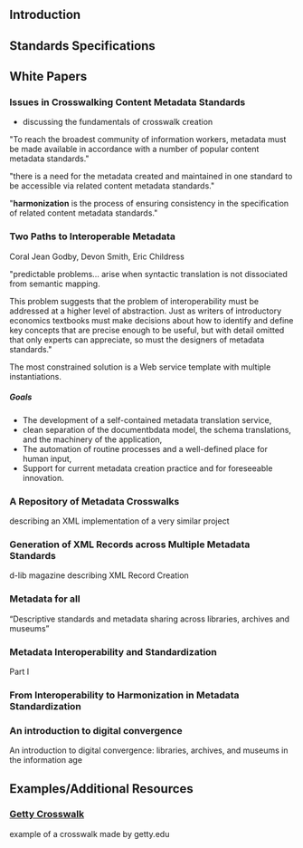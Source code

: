 ## Introduction ##


## Standards Specifications ##

## White Papers ##

### Issues in Crosswalking Content Metadata Standards ###
- discussing the fundamentals of crosswalk creation

"To reach the broadest community of information workers, metadata must be made available in accordance with a number of popular content metadata standards."

"there is a need for the metadata created and maintained in one standard to be accessible via related content metadata standards."

"**harmonization** is the process of ensuring consistency in the specification of related content metadata standards."

### Two Paths to Interoperable Metadata ###
Coral Jean Godby, Devon Smith, Eric Childress

"predictable problems... arise when syntactic translation is
not dissociated from semantic mapping.

This problem suggests that the problem of
interoperability must be addressed at a higher level
of abstraction. Just as writers of introductory
economics textbooks must make decisions about
how to identify and define key concepts that are
precise enough to be useful, but with detail
omitted that only experts can appreciate, so must
the designers of metadata standards."

The most constrained solution is a Web service template with multiple instantiations.

##### Goals #####
- The development of a self-contained metadata translation service,
- clean separation of the documentbdata model, the schema translations, and the machinery of the application,
- The automation of routine processes and
a well-defined place for human input,
- Support for current metadata creation
practice and for foreseeable innovation.



### A Repository of Metadata Crosswalks ###
<!-- {
  "name":"A Repository of Metadata Crosswalks",
  "author":["Godby","Young","Childress"],
  "tags":["crosswalk","xml","repository"]
} -->
describing an XML implementation of a very similar project

### Generation of XML Records across Multiple Metadata Standards ###
<!-- {
  "name":"Generation of XML Records across Multiple Metadata Standards",
  "author":["Lightle","Ridgway"],
  "tags":["crosswalk","xml","repository"]
} -->
d-lib magazine describing XML Record Creation

### Metadata for all ###
<!-- {
  "name":"Metadata for all: Descriptive standards and metadata sharing across libraries, archives and museums”,
  "author":["Elings","Waible"],
  "tags":["crosswalk","xml","repository"]
} -->
“Descriptive standards and metadata sharing across libraries, archives and museums”

### Metadata Interoperability and Standardization ###
<!-- {
  "name":"Metadata Interoperability and Standardization”,
  "author":["Zeng","Chan"],
  "tags":["metadata","interoperability","standardization"]
} -->
Part I

### From Interoperability to Harmonization in Metadata Standardization ###
<!-- {
  "name":"From Interoperability to Harmonization in Metadata Standardization”,
  "author":["Mikael"],
  "tags":["metadata","interoperability","standardization","harmonization"]
} -->

### An introduction to digital convergence ###
<!-- {
  "name":"From Interoperability to Harmonization in Metadata Standardization”,
  "author":["Mikael"],
  "tags":["metadata","interoperability","standardization","harmonization"]
} -->
An introduction to digital convergence: libraries,
archives, and museums in the information age

## Examples/Additional Resources ##

### [Getty Crosswalk](http://www.getty.edu/research/publications/electronic_publications/intrometadata/crosswalks.pdf) ###
<!-- {
  "tags":["metadata","crosswalk","standardization"]
} -->

 example of a crosswalk made by getty.edu
